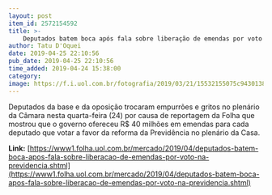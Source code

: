 ```yaml
---
layout: post
item_id: 2572154592
title: >-
    Deputados batem boca após fala sobre liberação de emendas por voto na Previdência
author: Tatu D'Oquei
date: 2019-04-25 22:10:56
pub_date: 2019-04-25 22:10:56
time_added: 2019-04-24 15:38:00
category: 
image: https://f.i.uol.com.br/fotografia/2019/03/21/15532155075c94301389522_1553215507_3x2_rt.jpg
---
```


Deputados da base e da oposição trocaram empurrões e gritos no plenário da Câmara nesta quarta-feira (24) por causa de reportagem da Folha que mostrou que o governo ofereceu R$ 40 milhões em emendas para cada deputado que votar a favor da reforma da Previdência no plenário da Casa.

**Link:** [https://www1.folha.uol.com.br/mercado/2019/04/deputados-batem-boca-apos-fala-sobre-liberacao-de-emendas-por-voto-na-previdencia.shtml](https://www1.folha.uol.com.br/mercado/2019/04/deputados-batem-boca-apos-fala-sobre-liberacao-de-emendas-por-voto-na-previdencia.shtml)

